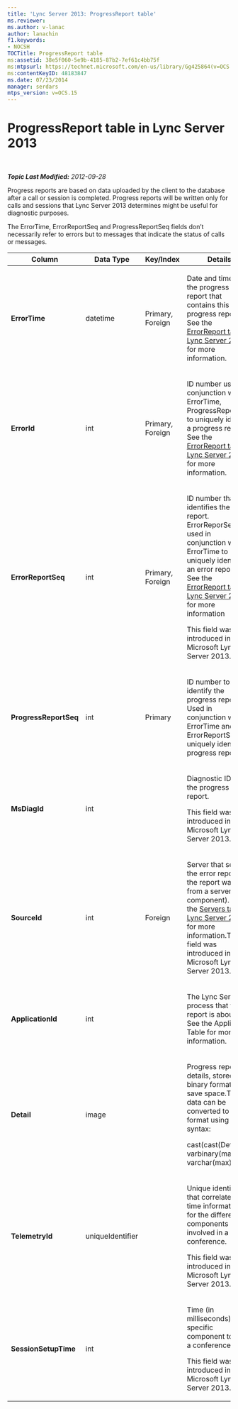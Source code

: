 ```yaml
---
title: 'Lync Server 2013: ProgressReport table'
ms.reviewer: 
ms.author: v-lanac
author: lanachin
f1.keywords:
- NOCSH
TOCTitle: ProgressReport table
ms:assetid: 38e5f060-5e9b-4185-87b2-7ef61c4bb75f
ms:mtpsurl: https://technet.microsoft.com/en-us/library/Gg425864(v=OCS.15)
ms:contentKeyID: 48183847
ms.date: 07/23/2014
manager: serdars
mtps_version: v=OCS.15
---
```


<div data-xmlns="http://www.w3.org/1999/xhtml">

<div class="topic" data-xmlns="http://www.w3.org/1999/xhtml" data-msxsl="urn:schemas-microsoft-com:xslt" data-cs="https://msdn.microsoft.com/">

<div data-asp="https://msdn2.microsoft.com/asp">

# ProgressReport table in Lync Server 2013

</div>

<div id="mainSection">

<div id="mainBody">

<span> </span>

_**Topic Last Modified:** 2012-09-28_

Progress reports are based on data uploaded by the client to the database after a call or session is completed. Progress reports will be written only for calls and sessions that Lync Server 2013 determines might be useful for diagnostic purposes.

The ErrorTime, ErrorReportSeq and ProgressReportSeq fields don’t necessarily refer to errors but to messages that indicate the status of calls or messages.


<table>
<colgroup>
<col style="width: 25%" />
<col style="width: 25%" />
<col style="width: 25%" />
<col style="width: 25%" />
</colgroup>
<thead>
<tr class="header">
<th>Column</th>
<th>Data Type</th>
<th>Key/Index</th>
<th>Details</th>
</tr>
</thead>
<tbody>
<tr class="odd">
<td><p><strong>ErrorTime</strong></p></td>
<td><p>datetime</p></td>
<td><p>Primary, Foreign</p></td>
<td><p>Date and time of the progress error report that contains this progress report. See the <a href="lync-server-2013-errorreport-table.md">ErrorReport table in Lync Server 2013</a> for more information.</p></td>
</tr>
<tr class="even">
<td><p><strong>ErrorId</strong></p></td>
<td><p>int</p></td>
<td><p>Primary, Foreign</p></td>
<td><p>ID number used in conjunction with ErrorTime, ProgressReportSeq to uniquely identify a progress report. See the <a href="lync-server-2013-errorreport-table.md">ErrorReport table in Lync Server 2013</a> for more information.</p></td>
</tr>
<tr class="odd">
<td><p><strong>ErrorReportSeq</strong></p></td>
<td><p>int</p></td>
<td><p>Primary, Foreign</p></td>
<td><p>ID number that identifies the error report. ErrorReporSeq is used in conjunction with ErrorTime to uniquely identify an error report. See the <a href="lync-server-2013-errorreport-table.md">ErrorReport table in Lync Server 2013</a> for more information</p>
<p>This field was introduced in Microsoft Lync Server 2013.</p></td>
</tr>
<tr class="even">
<td><p><strong>ProgressReportSeq</strong></p></td>
<td><p>int</p></td>
<td><p>Primary</p></td>
<td><p>ID number to identify the progress report. Used in conjunction with ErrorTime and ErrorReportSeq to uniquely identify a progress report.</p></td>
</tr>
<tr class="odd">
<td><p><strong>MsDiagId</strong></p></td>
<td><p>int</p></td>
<td></td>
<td><p>Diagnostic ID of the progress report.</p>
<p>This field was introduced in Microsoft Lync Server 2013.</p></td>
</tr>
<tr class="even">
<td><p><strong>SourceId</strong></p></td>
<td><p>int</p></td>
<td><p>Foreign</p></td>
<td><p>Server that sent the error report (if the report was sent from a server component). See the <a href="lync-server-2013-servers-table.md">Servers table in Lync Server 2013</a> for more information.This field was introduced in Microsoft Lync Server 2013.</p></td>
</tr>
<tr class="odd">
<td><p><strong>ApplicationId</strong></p></td>
<td><p>int</p></td>
<td></td>
<td><p>The Lync Server process that the report is about. See the Application Table for more information.</p></td>
</tr>
<tr class="even">
<td><p><strong>Detail</strong></p></td>
<td><p>image</p></td>
<td></td>
<td><p>Progress report details, stored in binary format to save space.This data can be converted to text format using this syntax:</p>
<p>cast(cast(Detail as varbinary(max)) as varchar(max))</p></td>
</tr>
<tr class="odd">
<td><p><strong>TelemetryId</strong></p></td>
<td><p>uniqueIdentifier</p></td>
<td></td>
<td><p>Unique identifier that correlates join time information for the different components involved in a conference.</p>
<p>This field was introduced in Microsoft Lync Server 2013.</p></td>
</tr>
<tr class="even">
<td><p><strong>SessionSetupTime</strong></p></td>
<td><p>int</p></td>
<td></td>
<td><p>Time (in milliseconds) for a specific component to join a conference.</p>
<p>This field was introduced in Microsoft Lync Server 2013.</p></td>
</tr>
</tbody>
</table>


</div>

<span> </span>

</div>

</div>

</div>

